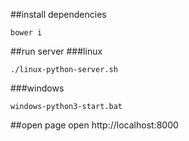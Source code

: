 ##install dependencies
```
bower i
```

##run server
###linux
```
./linux-python-server.sh
```

###windows
```
windows-python3-start.bat
```

##open page
open http://localhost:8000
